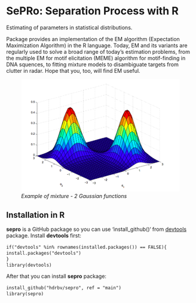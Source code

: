 # SePRo: Separation Process with R

Estimating of parameters in statistical distributions. 

Package provides an implementation of the EM algorithm (Expectation Maximization Algorithm) in the R language. Today, EM and its variants are regularly used to solve a broad range of today’s estimation problems, from the multiple EM for motif elicitation (MEME) algorithm for motif-finding in DNA squences, to fitting mixture models to disambiguate targets from clutter in radar. Hope that you, too, will find EM useful.

<figure>
<img src="graphics/ex1.png"
alt="Example of mixture - 2 Gaussian functions" />
<figcaption aria-hidden="true"><em>Example of mixture - 2 Gaussian
functions</em></figcaption>
</figure>

## Installation in R

**sepro** is a GitHub package so you can use ‘install_github()‘ from
[devtools][] package.  Install **devtools** first:

    if("devtools" %in% rownames(installed.packages()) == FALSE){
    install.packages("devtools")
    }
    library(devtools)

 After that you can install **sepro** package:

    install_github("hdrbv/sepro", ref = "main")
    library(sepro)

  [devtools]: https://cran.r-project.org/web/packages/devtools/index.html
